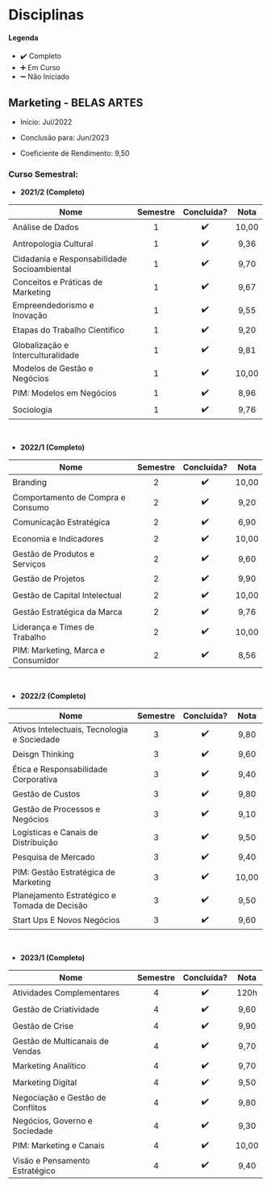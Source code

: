 
# Disciplinas

#### Legenda
* :heavy_check_mark:  Completo
* :heavy_plus_sign:   Em Curso
* :heavy_minus_sign:  Não Iniciado

## Marketing - BELAS ARTES
* Início: Jul/2022
* Conclusão para: Jun/2023

* Coeficiente de Rendimento: 9,50

### Curso Semestral:

* **2021/2 (Completo)**

| Nome                                                                        |  Semestre |  Concluída?        |    Nota    |
| --------------------------------------------------------------------------- |     :-:   | :----------------: |  :------:  |   
| Análise de Dados                                                            |      1    | :heavy_check_mark: |    10,00   |
| Antropologia Cultural                                                       |      1    | :heavy_check_mark: |     9,36   |                                         
| Cidadania e Responsabilidade Socioambiental                                 |      1    | :heavy_check_mark: |     9,70   |                       
| Conceitos e Práticas de Marketing                                           |      1    | :heavy_check_mark: |     9,67   |  
| Empreendedorismo e Inovação                                                 |      1    | :heavy_check_mark: |     9,55   |  
| Etapas do Trabalho Cientifico                                               |      1    | :heavy_check_mark: |     9,20   |  
| Globalização e Interculturalidade                                           |      1    | :heavy_check_mark: |     9,81   |  
| Modelos de Gestão e Negócios                                                |      1    | :heavy_check_mark: |    10,00   |  
| PIM: Modelos em Negócios                                                    |      1    | :heavy_check_mark: |     8,96   |  
| Sociologia                                                                  |      1    | :heavy_check_mark: |     9,76   |

<br>

* **2022/1 (Completo)**

| Nome                                                                        |  Semestre |  Concluída?        |    Nota    |
| --------------------------------------------------------------------------- |     :-:   | :----------------: |  :------:  |
| Branding                                                                    |      2    | :heavy_check_mark: |    10,00   |
| Comportamento de Compra e Consumo                                           |      2    | :heavy_check_mark: |     9,20   |
| Comunicação Estratégica                                                     |      2    | :heavy_check_mark: |     6,90   |
| Economia e Indicadores                                                      |      2    | :heavy_check_mark: |    10,00   |
| Gestão de Produtos e Serviços                                               |      2    | :heavy_check_mark: |     9,60   |
| Gestão de Projetos                                                          |      2    | :heavy_check_mark: |     9,90   |
| Gestão de Capital Intelectual                                               |      2    | :heavy_check_mark: |    10,00   |
| Gestão Estratégica da Marca                                                 |      2    | :heavy_check_mark: |     9,76   |
| Liderança e Times de Trabalho                                               |      2    | :heavy_check_mark: |    10,00   |
| PIM: Marketing, Marca e Consumidor                                          |      2    | :heavy_check_mark: |     8,56   |

<br>

* **2022/2 (Completo)**

| Nome                                                                        |  Semestre |  Concluída?        |    Nota    |
| --------------------------------------------------------------------------- |     :-:   | :----------------: |  :------:  |
| Ativos Intelectuais, Tecnologia e Sociedade                                 |      3    | :heavy_check_mark: |     9,80   |
| Deisgn Thinking                                                             |      3    | :heavy_check_mark: |     9,60   |
| Ética e Responsabilidade Corporativa                                        |      3    | :heavy_check_mark: |     9,40   |
| Gestão de Custos                                                            |      3    | :heavy_check_mark: |     9,80   |
| Gestão de Processos e Negócios                                              |      3    | :heavy_check_mark: |     9,10   |
| Logísticas e Canais de Distribuição                                         |      3    | :heavy_check_mark: |     9,50   |
| Pesquisa de Mercado                                                         |      3    | :heavy_check_mark: |     9,40   |
| PIM: Gestão Estratégica de Marketing                                        |      3    | :heavy_check_mark: |    10,00   |
| Planejamento Estratégico e Tomada de Decisão                                |      3    | :heavy_check_mark: |     9,50   |
| Start Ups E Novos Negócios                                                  |      3    | :heavy_check_mark: |     9,60   |

<br>

* **2023/1 (Completo)**

| Nome                                                                        |  Semestre |  Concluída?        |    Nota    |
| --------------------------------------------------------------------------- |     :-:   | :----------------: |  :------:  |
| Atividades Complementares                                                   |      4    | :heavy_check_mark: |     120h   |
| Gestão de Criatividade                                                      |      4    | :heavy_check_mark: |     9,60   |
| Gestão de Crise                                                             |      4    | :heavy_check_mark: |     9,90   |
| Gestão de Multicanais de Vendas                                             |      4    | :heavy_check_mark: |     9,70   |
| Marketing Analítico                                                         |      4    | :heavy_check_mark: |     9,70   |
| Marketing Digital                                                           |      4    | :heavy_check_mark: |     9,50   |
| Negociação e Gestão de Conflitos                                            |      4    | :heavy_check_mark: |     9,80   |
| Negócios, Governo e Sociedade                                               |      4    | :heavy_check_mark: |     9,30   |
| PIM: Marketing e Canais                                                     |      4    | :heavy_check_mark: |    10,00   |
| Visão e Pensamento Estratégico                                              |      4    | :heavy_check_mark: |     9,40   |



